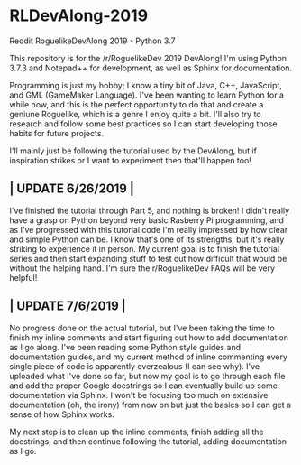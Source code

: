 # RLDevAlong-2019
Reddit RoguelikeDevAlong 2019 - Python 3.7

This repository is for the /r/RoguelikeDev 2019 DevAlong! I'm using Python 3.7.3 and Notepad++ for development, as well as Sphinx for documentation.

Programming is just my hobby; I know a tiny bit of Java, C++, JavaScript, and GML (GameMaker Language). I've been wanting to learn Python for a while now, and this is the perfect opportunity to do that and create a geniune Roguelike, which is a genre I enjoy quite a bit. I'll also try to research and follow some best practices so I can start developing those habits for future projects.

I'll mainly just be following the tutorial used by the DevAlong, but if inspiration strikes or I want to experiment then that'll happen too!


| UPDATE 6/26/2019 |
-
I've finished the tutorial through Part 5, and nothing is broken! I didn't really have a grasp on Python beyond very basic Rasberry Pi programming, and as I've progressed with this tutorial code I'm really impressed by how clear and simple Python can be. I know that's one of its strengths, but it's really striking to experience it in person. My current goal is to finish the tutorial series and then start expanding stuff to test out how difficult that would be without the helping hand. I'm sure the r/RoguelikeDev FAQs will be very helpful!


| UPDATE 7/6/2019 |
-
No progress done on the actual tutorial, but I've been taking the time to finish my inline comments and start figuring out how to add documentation as I go along. I've been reading some Python style guides and documentation guides, and my current method of inline commenting every single piece of code is apparently overzealous (I can see why). I've uploaded what I've done so far, but now my goal is to go through each file and add the proper Google docstrings so I can eventually build up some documentation via Sphinx. I won't be focusing too much on extensive documentation (oh, the irony) from now on but just the basics so I can get a sense of how Sphinx works.

My next step is to clean up the inline comments, finish adding all the docstrings, and then continue following the tutorial, adding documentation as I go.
